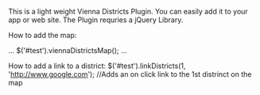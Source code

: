 This is a light weight Vienna Districts Plugin. You can easily add it to your app or web site. The Plugin requries a jQuery Library.

How to add the map: 

...
$('#test').viennaDistrictsMap();
...

How to add a link to a district:
$('#test').linkDistricts(1, 'http://www.google.com'); //Adds an on click link to the 1st distrinct on the map 
